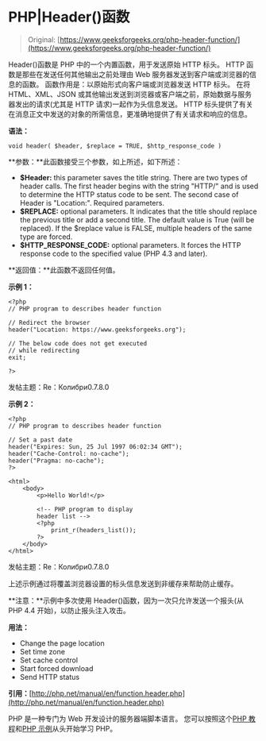 # PHP|Header()函数

> Original: [https://www.geeksforgeeks.org/php-header-function/](https://www.geeksforgeeks.org/php-header-function/)

Header()函数是 PHP 中的一个内置函数，用于发送原始 HTTP 标头。 HTTP 函数是那些在发送任何其他输出之前处理由 Web 服务器发送到客户端或浏览器的信息的函数。 函数作用是：以原始形式向客户端或浏览器发送 HTTP 标头。 在将 HTML、XML、JSON 或其他输出发送到浏览器或客户端之前，原始数据与服务器发出的请求(尤其是 HTTP 请求)一起作为头信息发送。 HTTP 标头提供了有关在消息正文中发送的对象的所需信息，更准确地提供了有关请求和响应的信息。

**语法：**

```
void header( $header, $replace = TRUE, $http_response_code )
```

**参数：**此函数接受三个参数，如上所述，如下所述：

*   **$Header:** this parameter saves the title string. There are two types of header calls. The first header begins with the string "HTTP/" and is used to determine the HTTP status code to be sent. The second case of Header is "Location:". Required parameters.
*   **$REPLACE:** optional parameters. It indicates that the title should replace the previous title or add a second title. The default value is True (will be replaced). If the $replace value is FALSE, multiple headers of the same type are forced.
*   **$HTTP_RESPONSE_CODE:** optional parameters. It forces the HTTP response code to the specified value (PHP 4.3 and later).

**返回值：**此函数不返回任何值。

**示例 1：**

```
<?php
// PHP program to describes header function

// Redirect the browser
header("Location: https://www.geeksforgeeks.org");

// The below code does not get executed 
// while redirecting
exit;

?>
```

发帖主题：Re：Колибри0.7.8.0

**示例 2：**

```
<?php
// PHP program to describes header function

// Set a past date
header("Expires: Sun, 25 Jul 1997 06:02:34 GMT");
header("Cache-Control: no-cache");
header("Pragma: no-cache");
?>

<html>
    <body>
        <p>Hello World!</p>

        <!-- PHP program to display
        header list -->
        <?php
            print_r(headers_list());
        ?>
    </body>
</html>
```

发帖主题：Re：Колибри0.7.8.0

上述示例通过将覆盖浏览器设置的标头信息发送到非缓存来帮助防止缓存。

**注意：**示例中多次使用 Header()函数，因为一次只允许发送一个报头(从 PHP 4.4 开始)，以防止报头注入攻击。

**用法：**

*   Change the page location
*   Set time zone
*   Set cache control
*   Start forced download
*   Send HTTP status

**引用：**[http://php.net/manual/en/function.header.php](http://php.net/manual/en/function.header.php)

PHP 是一种专门为 Web 开发设计的服务器端脚本语言。 您可以按照这个[PHP 教程](https://www.geeksforgeeks.org/php-tutorials/)和[PHP 示例](https://www.geeksforgeeks.org/php-examples/)从头开始学习 PHP。